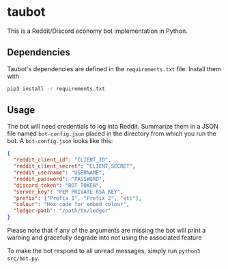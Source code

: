 # taubot

This is a Reddit/Discord economy bot implementation in Python.

## Dependencies

Taubot's dependencies are defined in the `requirements.txt` file. Install them with

```bash
pip3 install -r requirements.txt
```

## Usage

The bot will need credentials to log into Reddit. Summarize them in a JSON file named `bot-config.json` placed in the directory from which you run the bot. A `bot-config.json` looks like this:

```json
{
  "reddit_client_id": "CLIENT_ID",
  "reddit_client_secret": "CLIENT_SECRET",
  "reddit_username": "USERNAME",
  "reddit_password": "PASSWORD",
  "discord_token": "BOT TOKEN",
  "server_key": "PEM PRIVATE RSA KEY",
  "prefix": ["Prefix 1", "Prefix 2", "etc"],
  "colour": "Hex code for embed colour",
  "ledger-path": "/path/to/ledger"
}
```
Please note that if any of the arguments are missing the bot will print a warning and gracefully degrade into not using the
associated feature

To make the bot respond to all unread messages, simply run `python3 src/bot.py`.
